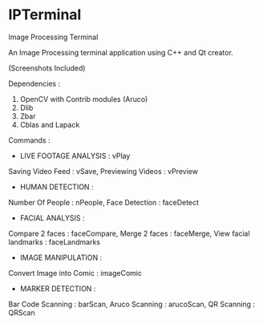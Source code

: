 # IPTerminal
Image Processing Terminal

An Image Processing terminal application using C++ and Qt creator.

(Screenshots Included)

Dependencies :

1. OpenCV with Contrib modules (Aruco)
2. Dlib
3. Zbar
4. Cblas and Lapack

Commands :

* LIVE FOOTAGE ANALYSIS : vPlay

Saving Video Feed : vSave,
Previewing Videos : vPreview

* HUMAN DETECTION : 

Number Of People : nPeople,
Face Detection : faceDetect

* FACIAL ANALYSIS :

Compare 2 faces : faceCompare,
Merge 2 faces : faceMerge,
View facial landmarks : faceLandmarks

* IMAGE MANIPULATION :

Convert Image into Comic : imageComic

* MARKER DETECTION : 

Bar Code Scanning : barScan,
Aruco Scanning : arucoScan,
QR Scanning : QRScan


